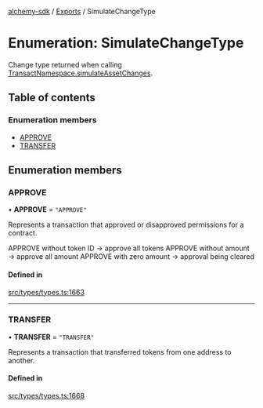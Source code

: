 [alchemy-sdk](../README.md) / [Exports](../modules.md) / SimulateChangeType

# Enumeration: SimulateChangeType

Change type returned when calling [TransactNamespace.simulateAssetChanges](../classes/TransactNamespace.md#simulateassetchanges).

## Table of contents

### Enumeration members

- [APPROVE](SimulateChangeType.md#approve)
- [TRANSFER](SimulateChangeType.md#transfer)

## Enumeration members

### APPROVE

• **APPROVE** = `"APPROVE"`

Represents a transaction that approved or disapproved permissions for a
contract.

APPROVE without token ID → approve all tokens
APPROVE without amount → approve all amount
APPROVE with zero amount → approval being cleared

#### Defined in

[src/types/types.ts:1663](https://github.com/alchemyplatform/alchemy-sdk-js/blob/bed7d71/src/types/types.ts#L1663)

___

### TRANSFER

• **TRANSFER** = `"TRANSFER"`

Represents a transaction that transferred tokens from one address to another.

#### Defined in

[src/types/types.ts:1668](https://github.com/alchemyplatform/alchemy-sdk-js/blob/bed7d71/src/types/types.ts#L1668)
